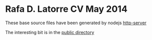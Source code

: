# Rafa D. Latorre CV May 2014

These base source files have been generated by nodejs [http-server](https://www.npmjs.org/package/http-server)

The interesting bit is in the [public directory](https://github.com/Sauco82/CV2014/tree/master/public)

